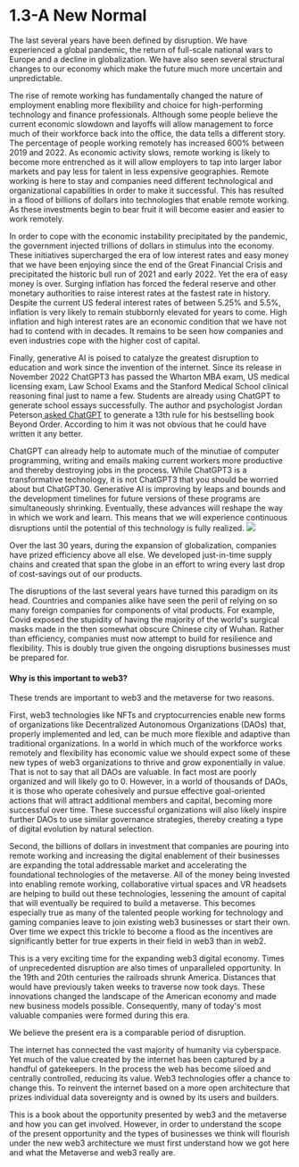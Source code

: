 # 1.3-A New Normal

The last several years have been defined by disruption. We have experienced a global pandemic, the return of full-scale national wars to Europe and a decline in globalization. We have also seen several structural changes to our economy which make the future much more uncertain and unpredictable.


The rise of remote working has fundamentally changed the nature of employment enabling more flexibility and choice for high-performing technology and finance professionals. Although some people believe the current economic slowdown and layoffs will allow management to force much of their workforce back into the office, the data tells a different story. The percentage of people working remotely has increased 600% between 2019 and 2022. As economic activity slows, remote working is likely to become more entrenched as it will allow employers to tap into larger labor markets and pay less for talent in less expensive geographies. Remote working is here to stay and companies need different technological and organizational capabilities in order to make it successful. This has resulted in a flood of billions of dollars into technologies that enable remote working. As these investments begin to bear fruit it will become easier and easier to work remotely.


In order to cope with the economic instability precipitated by the pandemic, the government injected trillions of dollars in stimulus into the economy. These initiatives supercharged the era of low interest rates and easy money that we have been enjoying since the end of the Great Financial Crisis and precipitated the historic bull run of 2021 and early 2022. Yet the era of easy money is over. Surging inflation has forced the federal reserve and other monetary authorities to raise interest rates at the fastest rate in history. Despite the current US federal interest rates of between 5.25% and 5.5%, inflation is very likely to remain stubbornly elevated for years to come. High inflation and high interest rates are an economic condition that we have not had to contend with in decades. It remains to be seen how companies and even industries cope with the higher cost of capital.


Finally, generative AI is poised to catalyze the greatest disruption to education and work since the invention of the internet. Since its release in November 2022 ChatGPT3 has passed the Wharton MBA exam, US medical licensing exam, Law School Exams and the Stanford Medical School clinical reasoning final just to name a few. Students are already using ChatGPT to generate school essays successfully. The author and psychologist Jordan Peterson[ asked ChatGPT](https://www.youtube.com/watch?v=-jbBqBeKXcc) to generate a 13th rule for his bestselling book Beyond Order. According to him it was not obvious that he could have written it any better.


ChatGPT can already help to automate much of the minutiae of computer programming, writing and emails making current workers more productive and thereby destroying jobs in the process. While ChatGPT3 is a transformative technology, it is not ChatGPT3 that you should be worried about but ChatGPT30. Generative AI is improving by leaps and bounds and the development timelines for future versions of these programs are simultaneously shrinking. Eventually, these advances will reshape the way in which we work and learn. This means that we will experience continuous disruptions until the potential of this technology is fully realized.
![](https://lh4.googleusercontent.com/-4JuI3HnCVlAzSX85Yk3joiKAT5so7-Uo4MOfAG9cTU5QuhVprclnMOHTZ8hSpNuOFYgThg85hN5PE2f4uOJa4llW8IW8dHk4Yh56x4C\_QegsESa-gTtP3PORsEL0pZWFiFK2BPr5lIi6m5OnWK0JOXecdW7DcH4)

Over the last 30 years, during the expansion of globalization, companies have prized efficiency above all else. We developed just-in-time supply chains and created that span the globe in an effort to wring every last drop of cost-savings out of our products.


The disruptions of the last several years have turned this paradigm on its head. Countries and companies alike have seen the peril of relying on so many foreign companies for components of vital products. For example, Covid exposed the stupidity of having the majority of the world's surgical masks made in the then somewhat obscure Chinese city of Wuhan. Rather than efficiency, companies must now attempt to build for resilience and flexibility. This is doubly true given the ongoing disruptions businesses must be prepared for.


#### Why is this important to web3?

These trends are important to web3 and the metaverse for two reasons.


First, web3 technologies like NFTs and cryptocurrencies enable new forms of organizations like Decentralized Autonomous Organizations (DAOs) that, properly implemented and led, can be much more flexible and adaptive than traditional organizations. In a world in which much of the workforce works remotely and flexibility has economic value we should expect some of these new types of web3 organizations to thrive and grow exponentially in value. That is not to say that all DAOs are valuable. In fact most are poorly organized and will likely go to 0. However, in a world of thousands of DAOs, it is those who operate cohesively and pursue effective goal-oriented actions that will attract additional members and capital, becoming more successful over time. These successful organizations will also likely inspire further DAOs to use similar governance strategies, thereby creating a type of digital evolution by natural selection.


Second, the billions of dollars in investment that companies are pouring into remote working and increasing the digital enablement of their businesses are expanding the total addressable market and accelerating the foundational technologies of the metaverse. All of the money being invested into enabling remote working, collaborative virtual spaces and VR headsets are helping to build out these technologies, lessening the amount of capital that will eventually be required to build a metaverse. This becomes especially true as many of the talented people working for technology and gaming companies leave to join existing web3 businesses or start their own. Over time we expect this trickle to become a flood as the incentives are significantly better for true experts in their field in web3 than in web2.


This is a very exciting time for the expanding web3 digital economy. Times of unprecedented disruption are also times of unparalleled opportunity. In the 19th and 20th centuries the railroads shrunk America. Distances that would have previously taken weeks to traverse now took days. These innovations changed the landscape of the American economy and made new business models possible. Consequently, many of today's most valuable companies were formed during this era.


We believe the present era is a comparable period of disruption.&#x20;


The internet has connected the vast majority of humanity via cyberspace. Yet much of the value created by the internet has been captured by a handful of gatekeepers. In the process the web has become siloed and centrally controlled, reducing its value. Web3 technologies offer a chance to change this. To reinvent the internet based on a more open architecture that prizes individual data sovereignty and is owned by its users and builders.


This is a book about the opportunity presented by web3 and the metaverse and how you can get involved. However, in order to understand the scope of the present opportunity and the types of businesses we think will flourish under the new web3 architecture we must first understand how we got here and what the Metaverse and web3 really are.&#x20;
